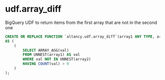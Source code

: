 # udf.array_diff
BigQuery UDF to return items from the first array that are not in the second one

```sql
CREATE OR REPLACE FUNCTION `altancy.udf.array_diff`(array1 ANY TYPE, array2 ANY TYPE)
AS (
    (
        SELECT ARRAY_AGG(val)
        FROM UNNEST(array1) AS val
        WHERE val NOT IN UNNEST(array2)
        HAVING COUNT(val) > 0
    )
);
```
